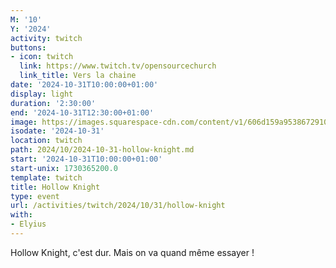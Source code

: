 ```yaml
---
M: '10'
Y: '2024'
activity: twitch
buttons:
- icon: twitch
  link: https://www.twitch.tv/opensourcechurch
  link_title: Vers la chaine
date: '2024-10-31T10:00:00+01:00'
display: light
duration: '2:30:00'
end: '2024-10-31T12:30:00+01:00'
image: https://images.squarespace-cdn.com/content/v1/606d159a953867291018f801/1619987265163-9XILMVT3TK4HZ5X6538M/VH_01_1080pjpg.jpg
isodate: '2024-10-31'
location: twitch
path: 2024/10/2024-10-31-hollow-knight.md
start: '2024-10-31T10:00:00+01:00'
start-unix: 1730365200.0
template: twitch
title: Hollow Knight
type: event
url: /activities/twitch/2024/10/31/hollow-knight
with:
- Elyius
---
```

Hollow Knight, c'est dur. Mais on va quand même essayer !